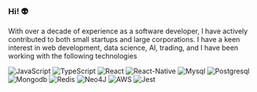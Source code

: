### Hi! :alien:

With over a decade of experience as a software developer, I have actively contributed to both small startups and large corporations. I have a keen interest in web development, data science, AI, trading, and I have been working with the following technologies

![JavaScript](https://img.shields.io/badge/JavaScript-F7DF1E?style=for-the-badge&logo=JavaScript&logoColor=white) ![TypeScript](https://img.shields.io/badge/TypeScript-007ACC?style=for-the-badge&logo=typescript&logoColor=white) ![React](https://img.shields.io/badge/React-20232A?style=for-the-badge&logo=react&logoColor=61DAFB) ![React-Native](https://img.shields.io/badge/React_Native-20232A?style=for-the-badge&logo=react&logoColor=61DAFB) ![Mysql](https://img.shields.io/badge/MySQL-00000F?style=for-the-badge&logo=mysql&logoColor=white) ![Postgresql](https://img.shields.io/badge/PostgreSQL-316192?style=for-the-badge&logo=postgresql&logoColor=white) ![Mongodb](https://img.shields.io/badge/MongoDB-4EA94B?style=for-the-badge&logo=mongodb&logoColor=white) ![Redis](https://img.shields.io/badge/redis-%23DD0031.svg?&style=for-the-badge&logo=redis&logoColor=white) ![Neo4J](https://img.shields.io/badge/Neo4j-018bff?style=for-the-badge&logo=neo4j&logoColor=white) ![AWS](https://img.shields.io/badge/Amazon_AWS-232F3E?style=for-the-badge&logo=amazon-aws&logoColor=white) ![Jest](https://img.shields.io/badge/Jest-323330?style=for-the-badge&logo=Jest&logoColor=white)
